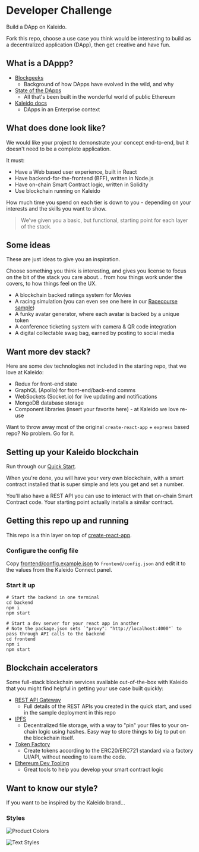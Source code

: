# Developer Challenge

Build a DApp on Kaleido.

Fork this repo, choose a use case you think would be interesting to build as a decentralized application (DApp), then get creative and have fun.

## What is a DAppp?

- [Blockgeeks](https://blockgeeks.com/guides/dapps/)
  - Background of how DApps have evolved in the wild, and why
- [State of the DApps](https://www.stateofthedapps.com/)
  - All that's been built in the wonderful world of public Ethereum
- [Kaleido docs](https://docs.kaleido.io/kaleido-platform/full-stack/dapps/)
  - DApps in an Enterprise context

## What does done look like?

We would like your project to demonstrate your concept end-to-end, but it doesn't need to be a complete application.

It must:
- Have a Web based user experience, built in React
- Have backend-for-the-frontend (BFF), written in Node.js
- Have on-chain Smart Contract logic, written in Solidity
- Use blockchain running on Kaleido

How much time you spend on each tier is down to you - depending on your interests and the skills you want to show.

> We've given you a basic, but functional, starting point for each layer of the stack.

## Some ideas

These are just ideas to give you an inspiration.

Choose something you think is interesting, and gives you license to focus on the bit of the stack you care about... from how things work under the covers, to how things feel on the UX.

- A blockchain backed ratings system for Movies
- A racing simulation (you can even see one here in our [Racecourse sample](https://github.com/kaleido-io/racecourse))
- A funky avatar generator, where each avatar is backed by a unique token
- A conference ticketing system with camera & QR code integration
- A digital collectable swag bag, earned by posting to social media

## Want more dev stack?

Here are some dev technologies not included in the starting repo, that we love at Kaleido:
- Redux for front-end state
- GraphQL (Apollo) for front-end/back-end comms
- WebSockets (Socket.io) for live updating and notifications
- MongoDB database storage
- Component libraries (insert your favorite here) - at Kaleido we love re-use

Want to throw away most of the original `create-react-app` + `express` based repo?
No problem. Go for it.

## Setting up your Kaleido blockchain

Run through our [Quick Start](https://docs.kaleido.io/using-kaleido/quick-start/).

When you're done, you will have your very own blockchain, with a smart contract installed that is super simple and lets you get and set a number.

You'll also have a REST API you can use to interact with that on-chain Smart Contract code. Your starting point actually installs a similar contract.

## Getting this repo up and running

This repo is a thin layer on top of [create-react-app](https://github.com/facebook/create-react-app).

### Configure the config file

Copy [frontend/config.example.json](frontend/config.example.json) to `frontend/config.json` and edit it to the values from the Kaleido Connect panel.

### Start it up

```
# Start the backend in one terminal
cd backend
npm i
npm start

# Start a dev server for your react app in another
# Note the package.json sets `"proxy": "http://localhost:4000"` to pass through API calls to the backend
cd frontend
npm i
npm start
```

   
## Blockchain accelerators

Some full-stack blockchain services available out-of-the-box with Kaleido that you might find helpful in getting your use case built quickly:
- [REST API Gateway](https://docs.kaleido.io/kaleido-services/ethconnect)
  - Full details of the REST APIs you created in the quick start, and used in the sample deployment in this repo
- [IPFS](https://docs.kaleido.io/kaleido-services/ipfs)
  - Decentralized file storage, with a way to "pin" your files to your on-chain logic using hashes. Easy way to store things to big to put on the blockchain itself.
- [Token Factory](https://docs.kaleido.io/kaleido-services/token-factory)
  - Create tokens according to the ERC20/ERC721 standard via a factory UI/API, without needing to learn the code.
- [Ethereum Dev Tooling](https://docs.kaleido.io/developers/smart-contracts/)
  - Great tools to help you develop your smart contract logic

## Want to know our style?

If you want to be inspired by the Kaleido brand...


### Styles

![Product Colors](https://github.com/kaleido-io/frontend-challenge/blob/master/StyleGuide/Colors.png?raw=true 'Product Colors')

![Text Styles](https://github.com/kaleido-io/frontend-challenge/blob/master/StyleGuide/TextStyles.png?raw=true 'Text Styles')

